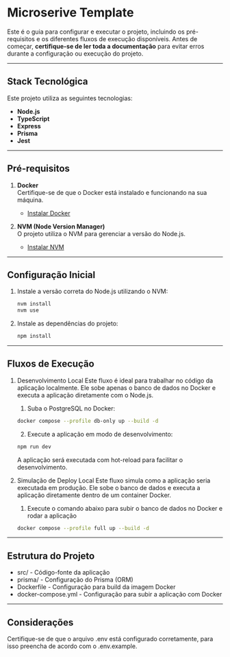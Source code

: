 # Microserive Template

Este é o guia para configurar e executar o projeto, incluindo os pré-requisitos e os diferentes fluxos de execução disponíveis. Antes de começar, **certifique-se de ler toda a documentação** para evitar erros durante a configuração ou execução do projeto.

---

## **Stack Tecnológica**

Este projeto utiliza as seguintes tecnologias:

- **Node.js**
- **TypeScript**
- **Express**
- **Prisma**
- **Jest**

---

## **Pré-requisitos**

1. **Docker**  
   Certifique-se de que o Docker está instalado e funcionando na sua máquina.

   - [Instalar Docker](https://docs.docker.com/get-docker/)

2. **NVM (Node Version Manager)**  
   O projeto utiliza o NVM para gerenciar a versão do Node.js.
   - [Instalar NVM](https://github.com/nvm-sh/nvm#installing-and-updating)

---

## **Configuração Inicial**

1. Instale a versão correta do Node.js utilizando o NVM:

   ```bash
   nvm install
   nvm use
   ```

2. Instale as dependências do projeto:
   ```bash
   npm install
   ```

---

## **Fluxos de Execução**

1.  Desenvolvimento Local
    Este fluxo é ideal para trabalhar no código da aplicação localmente.
    Ele sobe apenas o banco de dados no Docker e executa a aplicação diretamente com o Node.js.

    1. Suba o PostgreSQL no Docker:

    ```bash
    docker compose --profile db-only up --build -d
    ```

    2. Execute a aplicação em modo de desenvolvimento:

    ```bash
    npm run dev
    ```

    A aplicação será executada com hot-reload para facilitar o desenvolvimento.

2.  Simulação de Deploy Local
    Este fluxo simula como a aplicação seria executada em produção.
    Ele sobe o banco de dados e executa a aplicação diretamente dentro de um container Docker.

    1. Execute o comando abaixo para subir o banco de dados no Docker e rodar a aplicação

    ```bash
    docker compose --profile full up --build -d
    ```

---

## **Estrutura do Projeto**

- src/ - Código-fonte da aplicação
- prisma/ - Configuração do Prisma (ORM)
- Dockerfile - Configuração para build da imagem Docker
- docker-compose.yml - Configuração para subir a aplicação com Docker

---

## **Considerações**

Certifique-se de que o arquivo .env está configurado corretamente, para isso preencha de acordo com o .env.example.
